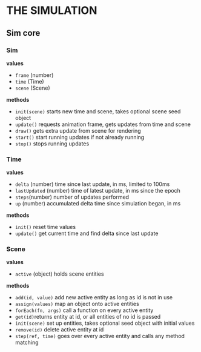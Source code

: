 # THE SIMULATION

## Sim core

### Sim

**values**

* `frame` (number)
* `time` (Time)
* `scene` (Scene)

**methods**

* `init(scene)` starts new time and scene, takes optional scene seed object
* `update()` requests animation frame, gets updates from time and scene 
* `draw()` gets extra update from scene for rendering 
* `start()` start running updates if not already running
* `stop()` stops running updates


### Time

**values**

* `delta` (number) time since last update, in ms, limited to 100ms
* `lastUpdated` (number) time of latest update, in ms since the epoch
* `steps`(number) number of updates performed
* `up` (number) accumulated delta time since simulation began, in ms

**methods**

* `init()` reset time values
* `update()` get current time and find delta since last update 


### Scene

**values**

* `active` (object) holds scene entities

**methods**

* `add(id, value)` add new active entity as long as id is not in use
* `assign(values)` map an object onto active entities
* `forEach(fn, args)` call a function on every active entity
* `get(id)`returns entity at id, or all entities of no id is passed
* `init(scene)` set up entities, takes optional seed object with initial values
* `remove(id)` delete active entity at id 
* `step(ref, time)` goes over every active entity and calls any method matching 
